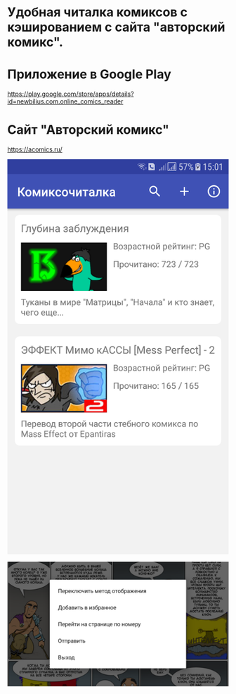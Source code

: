 # Удобная читалка комиксов с кэшированием с сайта "авторский комикс".

# Приложение в Google Play
https://play.google.com/store/apps/details?id=newbilius.com.online_comics_reader

# Сайт "Авторский комикс"
https://acomics.ru/

![Скриншот](readme_pics/pic1.png)

![Скриншот](readme_pics/pic3.png)
